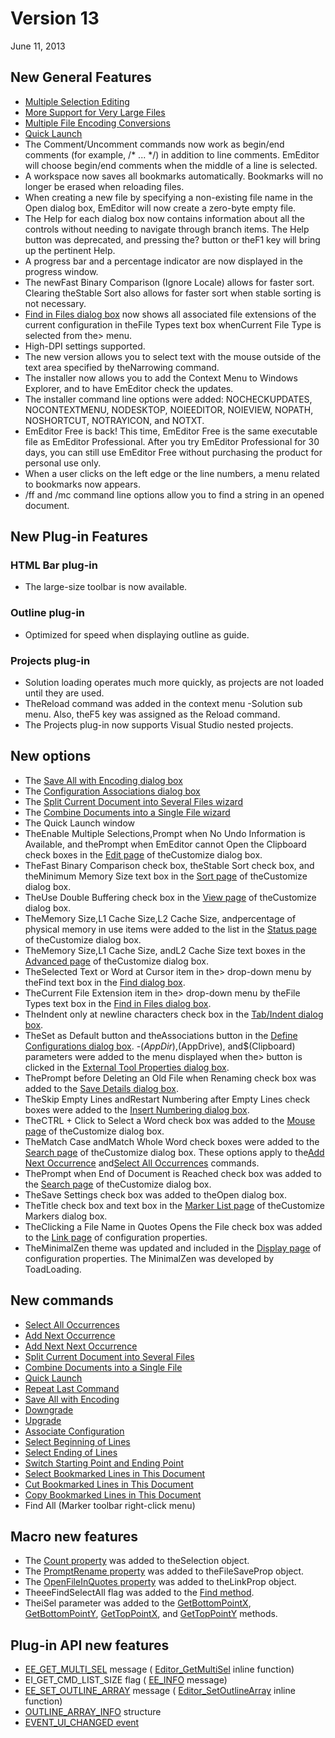 # Version 13

June 11, 2013

## New General Features

- [Multiple Selection Editing](../features/multiple_selection_editing)
- [More Support for Very Large Files](../features/more_support_for_very_large_files)
- [Multiple File Encoding Conversions](../features/multiple_file_encoding_conversion)
- [Quick Launch](../features/quick_launch)
- The Comment/Uncomment commands now work as begin/end comments (for example, /\* ... \*/) in addition to line comments. EmEditor will choose begin/end comments when the middle of a line is selected.
- A workspace now saves all bookmarks automatically. Bookmarks will no longer be erased when reloading files.
- When creating a new file by specifying a non-existing file name in the Open dialog box, EmEditor will now create a zero-byte empty file.
- The Help for each dialog box now contains information about all the controls without needing to navigate through branch items. The Help button was deprecated, and pressing the? button or theF1 key will bring up the pertinent Help.
- A progress bar and a percentage indicator are now displayed in the progress window.
- The newFast Binary Comparison (Ignore Locale) allows for faster sort. Clearing theStable Sort also allows for faster sort when stable sorting is not necessary.
- [Find in Files dialog box](../dlg/find_in_files/index) now shows all associated file extensions of the current configuration in theFile Types text box whenCurrent File Type is selected from the> menu.
- High-DPI settings supported.
- The new version allows you to select text with the mouse outside of the text area specified by theNarrowing command.
- The installer now allows you to add the Context Menu to Windows Explorer, and to have EmEditor check the updates.
- The installer command line options were added: NOCHECKUPDATES, NOCONTEXTMENU, NODESKTOP, NOIEEDITOR, NOIEVIEW, NOPATH, NOSHORTCUT, NOTRAYICON, and NOTXT.
- EmEditor Free is back! This time, EmEditor Free is the same executable file as EmEditor Professional. After you try EmEditor Professional for 30 days, you can still use EmEditor Free without purchasing the product for personal use only.
- When a user clicks on the left edge or the line numbers, a menu related to bookmarks now appears.
- /ff and /mc command line options allow you to find a string in an
opened document.

## New Plug-in Features

### HTML Bar plug-in

- The large-size toolbar is now available.

### Outline plug-in

- Optimized for speed when displaying outline as guide.

### Projects plug-in

- Solution loading operates much more quickly, as projects are not loaded until they are used.
- TheReload command was added in the context menu -Solution sub menu. Also, theF5 key was assigned as the
Reload command.
- The Projects plug-in now supports Visual Studio nested projects.

## New options

- The
[Save All with Encoding dialog box](../dlg/save_all_as/index)
- The
[Configuration Associations dialog box](../dlg/configuration_associations/index)
- The
[Split Current Document into Several Files wizard](../dlg/split_to_files/index)
- The
[Combine Documents into a Single File wizard](../dlg/combine_files/index)
- The
Quick Launch window
- TheEnable Multiple Selections,Prompt when No Undo
Information is Available, and thePrompt when EmEditor cannot Open the Clipboard check boxes in the
[Edit page](../dlg/customize/edit/index) of theCustomize dialog box.
- TheFast Binary Comparison check box, theStable Sort check box, and theMinimum Memory Size text box in the
[Sort page](../dlg/customize/sort/index) of theCustomize dialog box.
- TheUse Double Buffering check box in the
[View page](../dlg/customize/view/index) of theCustomize dialog box.
- TheMemory Size,L1 Cache Size,L2 Cache Size, andpercentage of physical memory in use items were added to the list in the
[Status page](../dlg/customize/status/index) of theCustomize dialog box.
- TheMemory Size,L1 Cache Size, andL2 Cache Size text boxes in the [Advanced page](../dlg/customize/advanced/index) of theCustomize
dialog box.
- TheSelected Text or Word at Cursor item in the> drop-down menu by theFind text box in the
[Find dialog box](../dlg/find/index).
- TheCurrent File Extension item in the> drop-down menu by theFile Types text box in the
[Find in Files dialog box](../dlg/find_in_files/index).
- TheIndent only at newline characters check box in the
[Tab/Indent dialog box](../dlg/properties/general/indent/index).
- TheSet as Default button and theAssociations button in the
[Define Configurations dialog box](../dlg/configurations/index).
-$(AppDir),$(AppDrive), and$(Clipboard) parameters were added to the menu displayed when the> button is clicked in the
[External Tool Properties dialog box](../dlg/tools/properties/index).
- ThePrompt before Deleting an Old File when Renaming check box was added to the
[Save Details dialog box](../dlg/properties/file/save_details/index).
- TheSkip Empty Lines andRestart Numbering after Empty Lines check boxes were added to the
[Insert Numbering dialog box](../dlg/insert_numbering/index).
- TheCTRL + Click to Select a Word check box was added to the
[Mouse page](../dlg/customize/mouse/index) of theCustomize
dialog box.
- TheMatch Case andMatch Whole Word check boxes were added to the
[Search page](../dlg/customize/search/index) of theCustomize dialog box. These options apply to the[Add Next Occurrence](../cmd/search/add_next_occurrence) and[Select All Occurrences](../cmd/search/select_all_occurrences)
commands.
- ThePrompt when End of Document is Reached check box was added to the
[Search page](../dlg/customize/search/index) of theCustomize dialog box.
- TheSave Settings check box was added to theOpen dialog box.
- TheTitle check box and text box in the
[Marker List page](../dlg/customize_markers/marker_list/index) of theCustomize Markers dialog box.
- TheClicking a File Name in Quotes Opens the File check box was added to the
[Link page](../dlg/properties/link/index) of configuration properties.
- TheMinimalZen theme was updated and included in the [Display page](../dlg/properties/display/index) of configuration properties. The MinimalZen was
developed by ToadLoading.

## New commands

- [Select All Occurrences](../cmd/search/select_all_occurrences)
- [Add Next Occurrence](../cmd/search/add_next_occurrence)
- [Add Next Next Occurrence](../cmd/search/add_next2_occurrence)
- [Split Current Document into Several Files](../cmd/tools/split_to_files)
- [Combine Documents into a Single File](../cmd/tools/combine_files)
- [Quick Launch](../cmd/tools/search_all_commands)
- [Repeat Last Command](../cmd/edit/repeat_last_command)
- [Save All with Encoding](../cmd/file/file_save_all_as)
- [Downgrade](../cmd/help/downgrade)
- [Upgrade](../cmd/help/upgrade)
- [Associate Configuration](../cmd/tools/configuration_associations)
- [Select Beginning of Lines](../cmd/edit/select_begin_lines)
- [Select Ending of Lines](../cmd/edit/select_end_lines)
- [Switch Starting Point and Ending Point](../cmd/edit/switch_start_end_select)
- [Select Bookmarked Lines in This Document](../cmd/edit/bookmark_select)
- [Cut Bookmarked Lines in This Document](../cmd/edit/bookmark_cut)
- [Copy Bookmarked Lines in This Document](../cmd/edit/bookmark_copy)
- Find All (Marker toolbar right-click menu)

## Macro new features

- The [Count property](../macro/selection/selection_count) was added to theSelection object.
- The [PromptRename property](../macro/file_save_prop/prompt_rename) was added to theFileSaveProp object.
- The [OpenFileInQuotes property](../macro/link_prop/open_file_in_quotes) was added to theLinkProp object.
- TheeeFindSelectAll flag was added to the [Find method](../macro/selection/selection_find).
- TheiSel parameter was added to the [GetBottomPointX](../macro/selection/selection_getbottompointx), [GetBottomPointY](../macro/selection/selection_getbottompointy),
[GetTopPointX](../macro/selection/selection_gettoppointx), and
[GetTopPointY](../macro/selection/selection_gettoppointy) methods.

## Plug-in API new features

- [EE\_GET\_MULTI\_SEL](../plugin/message/ee_get_multi_sel)
message ( [Editor\_GetMultiSel](../plugin/macro/editor_getmultisel)
inline function)
- EI\_GET\_CMD\_LIST\_SIZE flag ( [EE\_INFO](../plugin/message/ee_info) message)
- [EE\_SET\_OUTLINE\_ARRAY](../plugin/message/ee_set_outline_array)
message ( [Editor\_SetOutlineArray](../plugin/macro/editor_setoutlinearray)
inline function)
- [OUTLINE\_ARRAY\_INFO](../plugin/structure/outline_array_info) structure
- [EVENT\_UI\_CHANGED event](../plugin/event/index)
